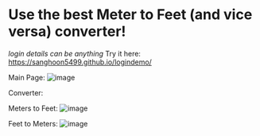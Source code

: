 # Use the best Meter to Feet (and vice versa) converter!

*login details can be anything*
Try it here: https://sanghoon5499.github.io/logindemo/


Main Page:
![image](https://user-images.githubusercontent.com/17420160/114288599-8599d300-9a3f-11eb-8f34-4803f0a85571.png)

 
Converter:

Meters to Feet:
![image](https://user-images.githubusercontent.com/17420160/114426947-91dd7780-9b88-11eb-847f-c945ca3a6dc3.png)


Feet to Meters:
![image](https://user-images.githubusercontent.com/17420160/114426983-9d30a300-9b88-11eb-93f6-c8317f28c740.png)


